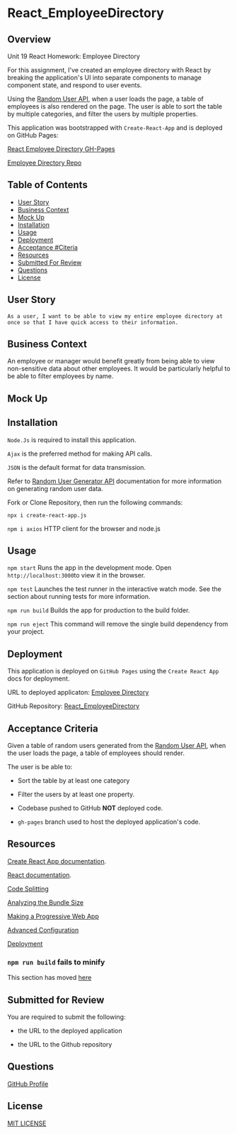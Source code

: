 # React_EmployeeDirectory

## Overview

Unit 19 React Homework: Employee Directory

For this assignment, I've created an employee directory with React by breaking the application's UI into separate components to manage component state, and respond to user events. 

Using the [Random User API](https://randomuser.me/), when a user loads the page, a table of employees is also rendered on the page. The user is able to sort the table by multiple categories, and filter the users by multiple properties. 

This application was bootstrapped with `Create-React-App` and is deployed on GitHub Pages:

[React Employee Directory GH-Pages](/)

[Employee Directory Repo](/)

## Table of Contents
* [User Story](#user-story)
* [Business Context](#business-context)
* [Mock Up](#mock-up)
* [Installation](#installation)
* [Usage](#usage)
* [Deployment](#deployment)
* [Acceptance #Citeria](#)
* [Resources](#resources)
* [Submitted For Review](#submitted-for-review)
* [Questions](#questions)
* [License](#license)



## User Story
```
As a user, I want to be able to view my entire employee directory at once so that I have quick access to their information.
```
## Business Context

An employee or manager would benefit greatly from being able to view non-sensitive data about other employees. It would be particularly helpful to be able to filter employees by name.

## Mock Up


## Installation

`Node.Js` is required to install this application.

`Ajax` is the preferred method for making API calls. 

`JSON` is the default format for data transmission.

Refer to [Random User Generator API](https://randomuser.me/documentation#intro) documentation for more information on generating random user data.

Fork or Clone Repository, then run the following commands:

`npx i create-react-app.js` 

`npm i axios` HTTP client for the browser and node.js


 ## Usage

`npm start` 
Runs the app in the development mode.
Open `http://localhost:3000`to view it in the browser.

`npm test`
Launches the test runner in the interactive watch mode.
See the section about running tests for more information.

`npm run build` 
Builds the app for production to the build folder.

`npm run eject`
 This command will remove the single build dependency from your project.  

## Deployment

This application is deployed on `GitHub Pages` using the `Create React App` docs for deployment.

URL to deployed applicaton: [Employee Directory](/)

GitHub Repository: [React_EmployeeDirectory](https://github.com/rdevans87/React_EmployeeDirectory)


## Acceptance Criteria

Given a table of random users generated from the [Random User API](https://randomuser.me/), when the user loads the page, a table of employees should render. 

The user is be able to:

  * Sort the table by at least one category

  * Filter the users by at least one property.
  
  * Codebase pushed to GitHub **NOT** deployed code.
  
  * `gh-pages` branch used to host the deployed application's code. 

  






## Resources 




[Create React App documentation](https://facebook.github.io/create-react-app/docs/getting-started).

[React documentation](https://reactjs.org/).

[Code Splitting](https://facebook.github.io/create-react-app/docs/code-splitting)

[Analyzing the Bundle Size](https://facebook.github.io/create-react-app/docs/analyzing-the-bundle-size)

[ Making a Progressive Web App](https://facebook.github.io/create-react-app/docs/making-a-progressive-web-app)

[Advanced Configuration](https://facebook.github.io/create-react-app/docs/advanced-configuration)

[Deployment](https://facebook.github.io/create-react-app/docs/deployment)

### `npm run build` fails to minify

This section has moved [here](https://facebook.github.io/create-react-app/docs/troubleshooting#npm-run-build-fails-to-minify)

## Submitted for Review

You are required to submit the following:

* the URL to the deployed application

* the URL to the Github repository


## Questions

[GitHub Profile](https://github.com/rdevans87)


## License

[MIT LICENSE](LICENSE)